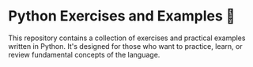 # Python Exercises and Examples 🐍

This repository contains a collection of exercises and practical examples written in Python. It's designed for those who want to practice, learn, or review fundamental concepts of the language.
